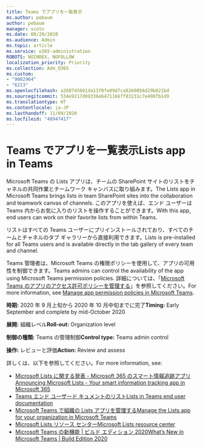 ```yaml
---
title: Teams でアプリを一覧表示
ms.author: pebaum
author: pebaum
manager: scotv
ms.date: 08/20/2020
ms.audience: Admin
ms.topic: article
ms.service: o365-administration
ROBOTS: NOINDEX, NOFOLLOW
localization_priority: Priority
ms.collection: Adm_O365
ms.custom:
- "9002964"
- "6213"
ms.openlocfilehash: a268745601da13f0fe09d7ca9260056d29b821bd
ms.sourcegitcommit: 534e9217d99336eb471166ff83231c7e408fb1d9
ms.translationtype: HT
ms.contentlocale: ja-JP
ms.lasthandoff: 11/09/2020
ms.locfileid: "48947417"
---
```

# <a name="lists-app-in-teams"></a><span data-ttu-id="afebc-102">Teams でアプリを一覧表示</span><span class="sxs-lookup"><span data-stu-id="afebc-102">Lists app in Teams</span></span>

<span data-ttu-id="afebc-103">Microsoft Teams の Lists アプリは、チームの SharePoint サイトのリストをチャネルの共同作業とチームワーク キャンバスに取り組みます。</span><span class="sxs-lookup"><span data-stu-id="afebc-103">The Lists app in Microsoft Teams brings lists in team SharePoint sites into the collaboration and teamwork canvas of channels.</span></span> <span data-ttu-id="afebc-104">このアプリを使えば、エンド ユーザーは Teams 内からお気に入りのリストを操作することができます。</span><span class="sxs-lookup"><span data-stu-id="afebc-104">With this app, end users can work on their favorite lists from within Teams.</span></span>

<span data-ttu-id="afebc-105">リストはすべての Teams ユーザーにプリインストールされており、すべてのチームとチャネルのタブ ギャラリーから直接利用できます。</span><span class="sxs-lookup"><span data-stu-id="afebc-105">Lists is pre-installed for all Teams users and is available directly in the tab gallery of every team and channel.</span></span>

<span data-ttu-id="afebc-106">Teams 管理者は、Microsoft Teams の権限ポリシーを使用して、アプリの可用性を制御できます。</span><span class="sxs-lookup"><span data-stu-id="afebc-106">Teams admins can control the availability of the app using Microsoft Teams permission policies.</span></span> <span data-ttu-id="afebc-107">詳細については、「[Microsoft Teams のアプリのアクセス許可ポリシーを管理する](https://docs.microsoft.com/microsoftteams/teams-app-permission-policies)」を参照してください。</span><span class="sxs-lookup"><span data-stu-id="afebc-107">For more information, see [Manage app permission policies in Microsoft Teams](https://docs.microsoft.com/microsoftteams/teams-app-permission-policies).</span></span>

<span data-ttu-id="afebc-108">**時期:** 2020 年 9 月上旬から 2020 年 10 月中旬までに完了</span><span class="sxs-lookup"><span data-stu-id="afebc-108">**Timing:** Early September and complete by mid-October 2020</span></span>  

<span data-ttu-id="afebc-109">**展開:** 組織レベル</span><span class="sxs-lookup"><span data-stu-id="afebc-109">**Roll-out:** Organization level</span></span>  

<span data-ttu-id="afebc-110">**制御の種類:** Teams の管理制御</span><span class="sxs-lookup"><span data-stu-id="afebc-110">**Control type:**  Teams admin control</span></span>  

<span data-ttu-id="afebc-111">**操作:** レビューと評価</span><span class="sxs-lookup"><span data-stu-id="afebc-111">**Action:**  Review and assess</span></span>

<span data-ttu-id="afebc-112">詳しくは、以下を参照してください。</span><span class="sxs-lookup"><span data-stu-id="afebc-112">For more information, see:</span></span>

- [<span data-ttu-id="afebc-113">Microsoft Lists に関する発表 - Microsoft 365 のスマート情報追跡アプリ</span><span class="sxs-lookup"><span data-stu-id="afebc-113">Announcing Microsoft Lists - Your smart information tracking app in Microsoft 365</span></span>](https://techcommunity.microsoft.com/t5/microsoft-365-blog/announcing-microsoft-lists-your-smart-information-tracking-app/ba-p/1372233)
- [<span data-ttu-id="afebc-114">Teams エンド ユーザード キュメントのリスト</span><span class="sxs-lookup"><span data-stu-id="afebc-114">Lists in Teams end user documentation</span></span>](https://support.microsoft.com/office/get-started-with-lists-in-microsoft-taeams-c971e46b-b36c-491b-9c35-efeddd0297db)
- [<span data-ttu-id="afebc-115">Microsoft Teams で組織の Lists アプリを管理する</span><span class="sxs-lookup"><span data-stu-id="afebc-115">Manage the Lists app for your organization in Microsoft Teams</span></span>](https://docs.microsoft.com/microsoftteams/manage-lists-app)
- [<span data-ttu-id="afebc-116">Microsoft Lists リソース センター</span><span class="sxs-lookup"><span data-stu-id="afebc-116">Microsoft Lists resource center</span></span>](https://aka.ms/MSLists)
- [<span data-ttu-id="afebc-117">Microsoft Teams の新機能 | ビルド エディション 2020</span><span class="sxs-lookup"><span data-stu-id="afebc-117">What’s New in Microsoft Teams | Build Edition 2020</span></span>](https://techcommunity.microsoft.com/t5/microsoft-teams-blog/what-s-new-in-microsoft-teams-build-edition-2020/ba-p/1394224)
